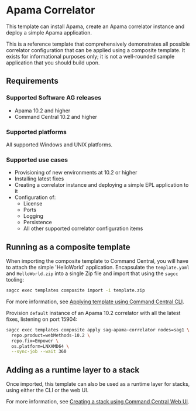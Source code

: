 <!-- Copyright � 2013 - 2018 Software AG, Darmstadt, Germany and/or its licensors

   SPDX-License-Identifier: Apache-2.0

    Licensed under the Apache License, Version 2.0 (the "License");
    you may not use this file except in compliance with the License.
    You may obtain a copy of the License at

        http://www.apache.org/licenses/LICENSE-2.0

    Unless required by applicable law or agreed to in writing, software
    distributed under the License is distributed on an "AS IS" BASIS,
     WITHOUT WARRANTIES OR CONDITIONS OF ANY KIND, either express or implied.
     See the License for the specific language governing permissions and

     limitations under the License.                                                  

-->

# Apama Correlator

This template can install Apama, create an Apama correlator instance and deploy
a simple Apama application.

This is a reference template that comprehensively demonstrates all possible
correlator configuration that can be applied using a composite template. It
exists for informational purposes only; it is not a well-rounded sample
application that you should build upon.

## Requirements

### Supported Software AG releases

* Apama 10.2 and higher
* Command Central 10.2 and higher

### Supported platforms

All supported Windows and UNIX platforms.

### Supported use cases

* Provisioning of new environments at 10.2 or higher
* Installing latest fixes
* Creating a correlator instance and deploying a simple EPL application to it
* Configuration of:
  * License
  * Ports
  * Logging
  * Persistence
  * All other supported correlator configuration items

## Running as a composite template

When importing the composite template to Command Central, you will have to
attach the simple 'HelloWorld' application. Encapsulate the `template.yaml` and
`HelloWorld.zip` into a single Zip file and import that using the `sagcc`
tooling:

```bash
sagcc exec templates composite import -i template.zip
```

For more information, see [Applying template using Command Central CLI](https://github.com/SoftwareAG/sagdevops-templates/wiki/Using-default-templates#applying-template-using-command-central-cli).

Provision `default` instance of an Apama 10.2 correlator with all the
latest fixes, listening on port 15904:

```bash
sagcc exec templates composite apply sag-apama-correlator nodes=sag1 \
  repo.product=webMethods-10.2 \
  repo.fix=Empower \
  os.platform=LNXAMD64 \
  --sync-job --wait 360
```

## Adding as a runtime layer to a stack

Once imported, this template can also be used as a runtime layer for stacks,
using either the CLI or the web UI.

For more information, see [Creating a stack using Command Central Web UI](https://github.com/SoftwareAG/sagdevops-templates/wiki/Using-default-templates#creating-a-new-stack-using-web-ui).

